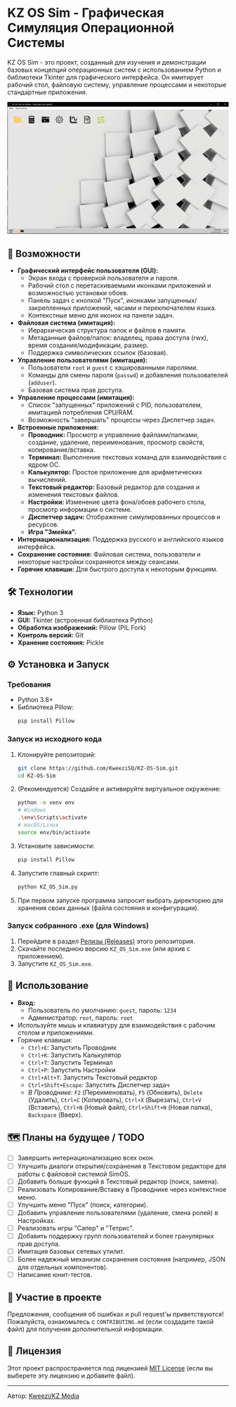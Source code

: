 # KZ OS Sim - Графическая Симуляция Операционной Системы

KZ OS Sim - это проект, созданный для изучения и демонстрации базовых концепций операционных систем с использованием Python и библиотеки Tkinter для графического интерфейса. Он имитирует рабочий стол, файловую систему, управление процессами и некоторые стандартные приложения.

![Скриншот KZ OS Sim](https://raw.githubusercontent.com/KweeziSQ/KZ-OS-Sim/main/docs/images/desktop_screenshot.png)
<!-- Замени link_to_your_screenshot.png на реальную ссылку на скриншот, если загрузишь его в репозиторий -->

## 🚀 Возможности

*   **Графический интерфейс пользователя (GUI):**
    *   Экран входа с проверкой пользователя и пароля.
    *   Рабочий стол с перетаскиваемыми иконками приложений и возможностью установки обоев.
    *   Панель задач с кнопкой "Пуск", иконками запущенных/закрепленных приложений, часами и переключателем языка.
    *   Контекстные меню для иконок на панели задач.
*   **Файловая система (имитация):**
    *   Иерархическая структура папок и файлов в памяти.
    *   Метаданные файлов/папок: владелец, права доступа (rwx), время создания/модификации, размер.
    *   Поддержка символических ссылок (базовая).
*   **Управление пользователями (имитация):**
    *   Пользователи `root` и `guest` с хэшированными паролями.
    *   Команды для смены пароля (`passwd`) и добавления пользователей (`adduser`).
    *   Базовая система прав доступа.
*   **Управление процессами (имитация):**
    *   Список "запущенных" приложений с PID, пользователем, имитацией потребления CPU/RAM.
    *   Возможность "завершать" процессы через Диспетчер задач.
*   **Встроенные приложения:**
    *   **Проводник:** Просмотр и управление файлами/папками, создание, удаление, переименование, просмотр свойств, копирование/вставка.
    *   **Терминал:** Выполнение текстовых команд для взаимодействия с ядром ОС.
    *   **Калькулятор:** Простое приложение для арифметических вычислений.
    *   **Текстовый редактор:** Базовый редактор для создания и изменения текстовых файлов.
    *   **Настройки:** Изменение цвета фона/обоев рабочего стола, просмотр информации о системе.
    *   **Диспетчер задач:** Отображение симулированных процессов и ресурсов.
    *   **Игра "Змейка".**
*   **Интернационализация:** Поддержка русского и английского языков интерфейса.
*   **Сохранение состояния:** Файловая система, пользователи и некоторые настройки сохраняются между сеансами.
*   **Горячие клавиши:** Для быстрого доступа к некоторым функциям.

## 🛠️ Технологии

*   **Язык:** Python 3
*   **GUI:** Tkinter (встроенная библиотека Python)
*   **Обработка изображений:** Pillow (PIL Fork)
*   **Контроль версий:** Git
*   **Хранение состояния:** Pickle

## ⚙️ Установка и Запуск

### Требования

*   Python 3.8+
*   Библиотека Pillow:
    ```bash
    pip install Pillow
    ```

### Запуск из исходного кода

1.  Клонируйте репозиторий:
    ```bash
    git clone https://github.com/KweeziSQ/KZ-OS-Sim.git
    cd KZ-OS-Sim
    ```
2.  (Рекомендуется) Создайте и активируйте виртуальное окружение:
    ```bash
    python -m venv env
    # Windows
    .\env\Scripts\activate
    # macOS/Linux
    source env/bin/activate
    ```
3.  Установите зависимости:
    ```bash
    pip install Pillow
    ```
4.  Запустите главный скрипт:
    ```bash
    python KZ_OS_Sim.py
    ```
5.  При первом запуске программа запросит выбрать директорию для хранения своих данных (файла состояния и конфигурации).

### Запуск собранного .exe (для Windows)

1.  Перейдите в раздел [Релизы (Releases)](https://github.com/KweeziSQ/KZ-OS-Sim/releases) этого репозитория.
2.  Скачайте последнюю версию `KZ_OS_Sim.exe` (или архив с приложением).
3.  Запустите `KZ_OS_Sim.exe`.

## 📖 Использование

*   **Вход:**
    *   Пользователь по умолчанию: `guest`, пароль: `1234`
    *   Администратор: `root`, пароль: `root`
*   Используйте мышь и клавиатуру для взаимодействия с рабочим столом и приложениями.
*   Горячие клавиши:
    *   `Ctrl+E`: Запустить Проводник
    *   `Ctrl+K`: Запустить Калькулятор
    *   `Ctrl+T`: Запустить Терминал
    *   `Ctrl+P`: Запустить Настройки
    *   `Ctrl+Alt+T`: Запустить Текстовый редактор
    *   `Ctrl+Shift+Escape`: Запустить Диспетчер задач
    *   *В Проводнике:* `F2` (Переименовать), `F5` (Обновить), `Delete` (Удалить), `Ctrl+C` (Копировать), `Ctrl+X` (Вырезать), `Ctrl+V` (Вставить), `Ctrl+N` (Новый файл), `Ctrl+Shift+N` (Новая папка), `Backspace` (Вверх).

## 🗺️ Планы на будущее / TODO

*   [ ] Завершить интернационализацию всех окон.
*   [ ] Улучшить диалоги открытия/сохранения в Текстовом редакторе для работы с файловой системой SimOS.
*   [ ] Добавить больше функций в Текстовый редактор (поиск, замена).
*   [ ] Реализовать Копирование/Вставку в Проводнике через контекстное меню.
*   [ ] Улучшить меню "Пуск" (поиск, категории).
*   [ ] Добавить управление пользователями (удаление, смена ролей) в Настройках.
*   [ ] Реализовать игры "Сапер" и "Тетрис".
*   [ ] Добавить поддержку групп пользователей и более гранулярных прав доступа.
*   [ ] Имитация базовых сетевых утилит.
*   [ ] Более надежный механизм сохранения состояния (например, JSON для отдельных компонентов).
*   [ ] Написание юнит-тестов.

## 🤝 Участие в проекте

Предложения, сообщения об ошибках и pull request'ы приветствуются! Пожалуйста, ознакомьтесь с `CONTRIBUTING.md` (если создадите такой файл) для получения дополнительной информации.

## 📜 Лицензия

Этот проект распространяется под лицензией [MIT License](LICENSE.txt) (если вы выберете эту лицензию и добавите файл).

---

Автор: [Kweezi/KZ Media](https://github.com/KweeziSQ)
